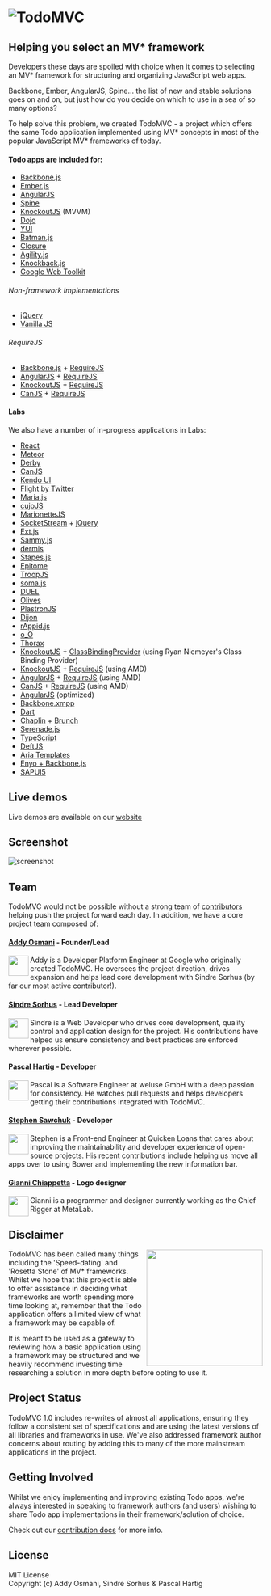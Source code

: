 # ![TodoMVC](https://raw.github.com/padala/todomvc/gh-pages/media/logo.png)

## Helping you select an MV\* framework


Developers these days are spoiled with choice when it comes to selecting an MV\* framework for structuring and organizing JavaScript web apps.

Backbone, Ember, AngularJS, Spine... the list of new and stable solutions goes on and on, but just how do you decide on which to use in a sea of so many options?

To help solve this problem, we created TodoMVC - a project which offers the same Todo application implemented using MV* concepts in most of the popular JavaScript MV\* frameworks of today.


#### Todo apps are included for:

- [Backbone.js](http://documentcloud.github.com/backbone)
- [Ember.js](http://emberjs.com)
- [AngularJS](http://angularjs.org)
- [Spine](http://spinejs.com)
- [KnockoutJS](http://knockoutjs.com) (MVVM)
- [Dojo](http://dojotoolkit.org)
- [YUI](http://yuilibrary.com)
- [Batman.js](http://batmanjs.org)
- [Closure](http://code.google.com/closure/library/)
- [Agility.js](http://agilityjs.com)
- [Knockback.js](http://kmalakoff.github.com/knockback)
- [Google Web Toolkit](https://developers.google.com/web-toolkit/)


###### Non-framework Implementations

- [jQuery](http://jquery.com)
- [Vanilla JS](http://todomvc.com/vanilla-examples/vanillajs/)

###### RequireJS

- [Backbone.js](http://documentcloud.github.com/backbone) + [RequireJS](http://requirejs.org)
- [AngularJS](http://angularjs.org) + [RequireJS](http://requirejs.org)
- [KnockoutJS](http://knockoutjs.com) + [RequireJS](http://requirejs.org)
- [CanJS](http://canjs.us) + [RequireJS](http://requirejs.org)

#### Labs

We also have a number of in-progress applications in Labs:

- [React](http://facebook.github.io/react)
- [Meteor](http://meteor.com)
- [Derby](http://derbyjs.com)
- [CanJS](http://canjs.us)
- [Kendo UI](http://kendoui.com)
- [Flight by Twitter](https://github.com/twitter/flight)
- [Maria.js](https://github.com/petermichaux/maria)
- [cujoJS](http://cujojs.com)
- [MarionetteJS](http://marionettejs.com/)
- [SocketStream](http://www.socketstream.org) + [jQuery](http://jquery.com)
- [Ext.js](http://www.sencha.com/products/extjs)
- [Sammy.js](http://sammyjs.org)
- [dermis](https://github.com/wearefractal/dermis)
- [Stapes.js](http://hay.github.com/stapes)
- [Epitome](http://dimitarchristoff.github.com/Epitome)
- [TroopJS](https://github.com/troopjs)
- [soma.js](http://somajs.github.com/somajs)
- [DUEL](https://bitbucket.org/mckamey/duel/wiki/Home)
- [Olives](https://github.com/flams/olives)
- [PlastronJS](https://github.com/rhysbrettbowen/PlastronJS)
- [Dijon](https://github.com/creynders/dijon-framework)
- [rAppid.js](http://www.rappidjs.com)
- [o_O](http://weepy.github.com/o_O)
- [Thorax](http://walmartlabs.github.com/thorax/)
- [KnockoutJS](http://knockoutjs.com) + [ClassBindingProvider](https://github.com/rniemeyer/knockout-classBindingProvider) (using Ryan Niemeyer's Class Binding Provider)
- [KnockoutJS](http://knockoutjs.com) + [RequireJS](http://requirejs.org) (using AMD)
- [AngularJS](http://angularjs.org) + [RequireJS](http://requirejs.org) (using AMD)
- [CanJS](http://canjs.us) + [RequireJS](http://requirejs.org) (using AMD)
- [AngularJS](http://angularjs.org) (optimized)
- [Backbone.xmpp](https://github.com/ggozad/Backbone.xmpp)
- [Dart](http://dartlang.org)
- [Chaplin](http://chaplinjs.org) + [Brunch](http://brunch.io)
- [Serenade.js](https://github.com/elabs/serenade.js)
- [TypeScript](http://www.typescriptlang.org/)
- [DeftJS](http://deftjs.org/)
- [Aria Templates](http://ariatemplates.com/)
- [Enyo + Backbone.js](http://enyojs.com/)
- [SAPUI5](http://scn.sap.com/community/developer-center/front-end)

## Live demos

Live demos are available on our [website](http://todomvc.com)


## Screenshot

![screenshot](https://raw.github.com/tastejs/todomvc/gh-pages/screenshot.png)


## Team

TodoMVC would not be possible without a strong team of [contributors](https://github.com/tastejs/todomvc/contributors) helping push the project forward each day. In addition, we have a core project team composed of:

#### [Addy Osmani](http://github.com/addyosmani) - Founder/Lead

<img align="left" width="40" height="40" src="http://www.gravatar.com/avatar/96270e4c3e5e9806cf7245475c00b275.png?s=40">
Addy is a Developer Platform Engineer at Google who originally created TodoMVC. He oversees the project direction, drives expansion and helps lead core development with Sindre Sorhus (by far our most active contributor!).

#### [Sindre Sorhus](https://github.com/sindresorhus) - Lead Developer

<img align="left" width="40" height="40" src="http://www.gravatar.com/avatar/d36a92237c75c5337c17b60d90686bf9.png?s=40">
Sindre is a Web Developer who drives core development, quality control and application design for the project. His contributions have helped us ensure consistency and best practices are enforced wherever possible.

#### [Pascal Hartig](https://github.com/passy) - Developer

<img align="left" width="40" height="40" src="http://www.gravatar.com/avatar/be451fcdbf0e5ff07f23ed16cb5c90a3.png?s=40">
Pascal is a Software Engineer at weluse GmbH with a deep passion for consistency. He watches pull requests and helps developers getting their contributions integrated with TodoMVC.

#### [Stephen Sawchuk](https://github.com/stephenplusplus) - Developer

<img align="left" width="40" height="40" src="https://secure.gravatar.com/avatar/098cfe2d360e77c3229f2cd5298354c4?s=40">
Stephen is a Front-end Engineer at Quicken Loans that cares about improving the maintainability and developer experience of open-source projects. His recent contributions include helping us move all apps over to using Bower and implementing the new information bar.

#### [Gianni Chiappetta](https://github.com/gf3) - Logo designer

<img align="left" width="40" height="40" src="http://www.gravatar.com/avatar/4b0209ae3652cc5a7d53545e759fbe39.png?s=40">
Gianni is a programmer and designer currently working as the Chief Rigger at MetaLab.

## Disclaimer

<img align="right" width="230" height="230" src="https://raw.github.com/tastejs/todomvc/gh-pages/media/icon-small.png">

TodoMVC has been called many things including the 'Speed-dating' and 'Rosetta Stone' of MV* frameworks. Whilst we hope that this project is able to offer assistance in deciding what frameworks are worth spending more time looking at, remember that the Todo application offers a limited view of what a framework may be capable of.

It is meant to be used as a gateway to reviewing how a basic application using a framework may be structured and we heavily recommend investing time researching a solution in more depth before opting to use it.


## Project Status

TodoMVC 1.0 includes re-writes of almost all applications, ensuring they follow a consistent set of specifications and are using the latest versions of all libraries and frameworks in use. We've also addressed framework author concerns about routing by adding this to many of the more mainstream applications in the project.


## Getting Involved

Whilst we enjoy implementing and improving existing Todo apps, we're always interested in speaking to framework authors (and users) wishing to share Todo app implementations in their framework/solution of choice.

Check out our [contribution docs](contributing.md) for more info.


## License

MIT License  
Copyright (c) Addy Osmani, Sindre Sorhus & Pascal Hartig

